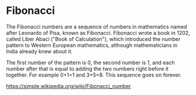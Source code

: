 # Fibonacci

The Fibonacci numbers are a sequence of numbers in mathematics named after Leonardo of Pisa, known as Fibonacci. Fibonacci wrote a book in 1202, called Liber Abaci ("Book of Calculation"), which introduced the number pattern to Western European mathematics, although mathematicians in India already knew about it.

The first number of the pattern is 0, the second number is 1, and each number after that is equal to adding the two numbers right before it together. For example 0+1=1 and 3+5=8. This sequence goes on forever.

https://simple.wikipedia.org/wiki/Fibonacci_number
